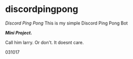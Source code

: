 # discordpingpong
*Discord Ping Pong*
This is my simple Discord Ping Pong Bot


***Mini Project.***

Call him larry. Or don't. It doesnt care. 

031017